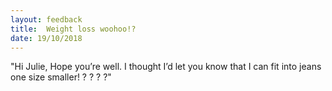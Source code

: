 ```yaml
---
layout: feedback
title:  Weight loss woohoo!?
date: 19/10/2018
---
```

"Hi Julie, Hope you’re well. I thought I’d let you know that I can fit into jeans one size smaller! ? ? ? ?"
